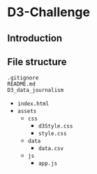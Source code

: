 # D3-Challenge  
## Introduction  
## File structure  
```.gitignore```   
```README.md```  
```D3_data_journalism```  
- ```index.html```  
- ```assets```  
  - ```css```  
    * ```d3Style.css```  
    * ```style.css```  
  - ```data```  
     * ```data.csv```  
  - ```js```  
    * ```app.js```  


